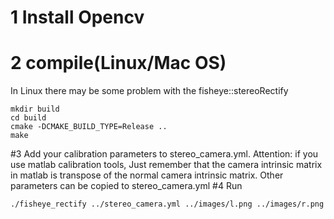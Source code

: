 # 1 Install Opencv
# 2 compile(Linux/Mac OS)
In Linux there may be some problem with the fisheye::stereoRectify
```
mkdir build
cd build
cmake -DCMAKE_BUILD_TYPE=Release ..
make
```
#3 Add your calibration parameters to stereo_camera.yml.
Attention: if you use matlab calibration tools, Just remember that the camera
intrinsic matrix in matlab is transpose of the normal camera intrinsic matrix.
Other parameters can be copied to stereo_camera.yml
#4 Run
```
./fisheye_rectify ../stereo_camera.yml ../images/l.png ../images/r.png
```

